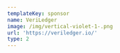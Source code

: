 ```yaml
---
templateKey: sponsor
name: VeriLedger
image: /img/vertical-violet-1-.png
url: 'https://veriledger.io/'
type: 2
---
```


